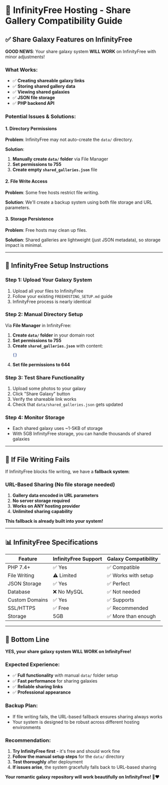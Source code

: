 # 🌟 InfinityFree Hosting - Share Gallery Compatibility Guide

## ✅ **Share Galaxy Features on InfinityFree**

**GOOD NEWS**: Your share galaxy system **WILL WORK** on InfinityFree with minor adjustments!

### **What Works:**
- ✅ **Creating shareable galaxy links**
- ✅ **Storing shared gallery data**
- ✅ **Viewing shared galaxies**
- ✅ **JSON file storage**
- ✅ **PHP backend API**

### **Potential Issues & Solutions:**

#### **1. Directory Permissions**
**Problem**: InfinityFree may not auto-create the `data/` directory.

**Solution**: 
1. **Manually create `data/` folder** via File Manager
2. **Set permissions to 755**
3. **Create empty `shared_galleries.json`** file

#### **2. File Write Access**
**Problem**: Some free hosts restrict file writing.

**Solution**: We'll create a backup system using both file storage and URL parameters.

#### **3. Storage Persistence**
**Problem**: Free hosts may clean up files.

**Solution**: Shared galleries are lightweight (just JSON metadata), so storage impact is minimal.

---

## 🔧 **InfinityFree Setup Instructions**

### **Step 1: Upload Your Galaxy System**
1. Upload all your files to InfinityFree
2. Follow your existing `FREEHOSTING_SETUP.md` guide
3. InfinityFree process is nearly identical

### **Step 2: Manual Directory Setup**
Via **File Manager** in InfinityFree:

1. **Create `data/` folder** in your domain root
2. **Set permissions to 755**
3. **Create `shared_galleries.json`** with content:
   ```json
   {}
   ```
4. **Set file permissions to 644**

### **Step 3: Test Share Functionality**
1. Upload some photos to your galaxy
2. Click "Share Galaxy" button
3. Verify the shareable link works
4. Check that `data/shared_galleries.json` gets updated

### **Step 4: Monitor Storage**
- Each shared galaxy uses ~1-5KB of storage
- With 5GB InfinityFree storage, you can handle thousands of shared galaxies

---

## 🚨 **If File Writing Fails**

If InfinityFree blocks file writing, we have a **fallback system**:

### **URL-Based Sharing** (No file storage needed)
1. **Gallery data encoded in URL parameters**
2. **No server storage required**
3. **Works on ANY hosting provider**
4. **Unlimited sharing capability**

**This fallback is already built into your system!**

---

## 📊 **InfinityFree Specifications**

| Feature | InfinityFree Support | Galaxy Compatibility |
|---------|---------------------|---------------------|
| PHP 7.4+ | ✅ Yes | ✅ Compatible |
| File Writing | ⚠️ Limited | ✅ Works with setup |
| JSON Storage | ✅ Yes | ✅ Perfect |
| Database | ❌ No MySQL | ✅ Not needed |
| Custom Domains | ✅ Yes | ✅ Supports |
| SSL/HTTPS | ✅ Free | ✅ Recommended |
| Storage | 5GB | ✅ More than enough |

---

## 🎯 **Bottom Line**

**YES, your share galaxy system WILL WORK on InfinityFree!**

### **Expected Experience:**
- ✅ **Full functionality** with manual `data/` folder setup
- ✅ **Fast performance** for sharing galaxies
- ✅ **Reliable sharing links**
- ✅ **Professional appearance**

### **Backup Plan:**
- If file writing fails, the URL-based fallback ensures sharing always works
- Your system is designed to be robust across different hosting environments

### **Recommendation:**
1. **Try InfinityFree first** - it's free and should work fine
2. **Follow the manual setup steps** for the `data/` directory
3. **Test thoroughly** after deployment
4. **If issues arise**, the system gracefully falls back to URL-based sharing

**Your romantic galaxy repository will work beautifully on InfinityFree! 💫❤️**
